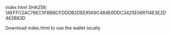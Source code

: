 index.html SHA256: 1AEFFC2AC76EC5FBBBCFDDDB2DEE9569C484E6DDC3425E066114E3E2D462B83D

Download index.html to use the wallet locally